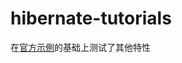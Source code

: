 # hibernate-tutorials

在[官方示例](https://docs.jboss.org/hibernate/orm/4.2/quickstart/en-US/html_single/#d5e57)的基础上测试了其他特性
